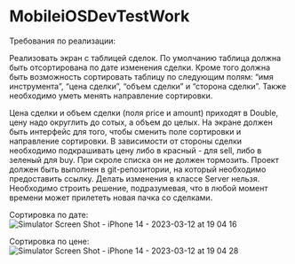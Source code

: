 # MobileiOSDevTestWork

Требования по реализации:

Реализовать экран с таблицей сделок.
По умолчанию таблица должна быть отсортирована по дате изменения сделки.
Кроме того должна быть возможность сортировать таблицу по следующим полям: “имя инструмента”, “цена сделки”, “объем сделки” и “сторона сделки”.
Также необходимо уметь менять направление сортировки.

Цена сделки и объем сделки (поля price и amount) приходят в Double, цену надо округлить до сотых, а объем до целых.
На экране должен быть интерфейс для того, чтобы сменить поле сортировки и направление сортировки.
В зависимости от стороны сделки необходимо подкрашивать цену либо в красный - для sell, либо в зеленый для buy.
При скроле списка он не должен тормозить.
Проект должен быть выполнен в git-репозитории, на который необходимо предоставить ссылку.
Делать изменения в классе Server нельзя. Необходимо строить решение, подразумевая, что в любой момент времени может прилететь новая пачка со сделками.

Сортировка по дате:
![Simulator Screen Shot - iPhone 14 - 2023-03-12 at 19 04 16](https://user-images.githubusercontent.com/110349901/224557110-ddf75f37-5c83-47db-9e20-74837194c8af.png)

Сортировка по цене:
![Simulator Screen Shot - iPhone 14 - 2023-03-12 at 19 04 28](https://user-images.githubusercontent.com/110349901/224557105-b3c3ed5e-b52d-4aae-bb81-f3a20e6f5980.png)
